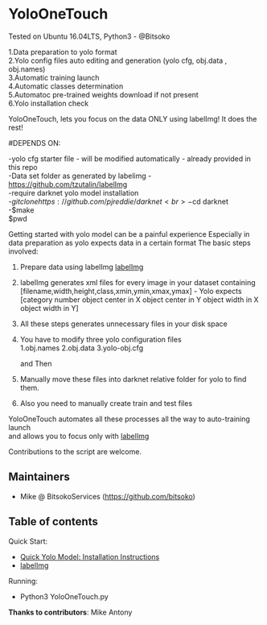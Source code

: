 
# YoloOneTouch

Tested on Ubuntu 16.04LTS, Python3  - @Bitsoko

1.Data preparation to yolo format <br>
2.Yolo config files auto editing and generation (yolo cfg, obj.data , obj.names) <br>
3.Automatic training launch<br>
4.Automatic classes determination<br>
5.Automatoc pre-trained weights download if not present<br>
6.Yolo installation check<br>

YoloOneTouch, lets you focus on the data ONLY using labelImg! It does the rest!<br>

#DEPENDS ON:

-yolo cfg starter file - will be modified automatically - already provided in this repo<br>
-Data set folder as generated by labelimg - https://github.com/tzutalin/labelImg<br>
-require darknet yolo model installation<br>
		-$git clone https://github.com/pjreddie/darknet<br>
		-$cd darknet<br>
		-$make<br>
		$pwd<br>

Getting started with yolo model can be a painful experience
Especially in data preparation as yolo expects data in a certain format
The basic steps involved:
1. Prepare data using labelImg <a href='https://github.com/tzutalin/labelImg'>
    labelImg</a><br>
2. labelImg generates xml files for every image in your dataset containing <br>
    [filename,width,height,class,xmin,ymin,xmax,ymax]  - Yolo expects <br>
    [category number object center in X object center in Y object width in X object width in Y] <br>
3. All these steps generates unnecessary files in your disk space <br>
4. You have to modify three yolo configuration files <br>
      1.obj.names
      2.obj.data
      3.yolo-obj.cfg

    and Then <br>
5. Manually move these files into darknet relative folder for yolo to find them. <br>
6. Also you need to manually create train and test files <br>

 YoloOneTouch automates all these processes all the way to auto-training launch <br>
  and allows you to focus only with <a href='https://github.com/tzutalin/labelImg'>
     labelImg</a><br>



Contributions to the script are welcome.



## Maintainers

* Mike @ BitsokoServices (https://github.com/bitsoko)


## Table of contents

Quick Start:

  * <a href='https://github.com/pjreddie/darknet'>
      Quick Yolo Model: Installation Instructions</a><br>
  * <a href="https://github.com/tzutalin/labelImg">labelImg</a><br>

Running:

  * Python3 YoloOneTouch.py



<b>Thanks to contributors</b>: Mike Antony
